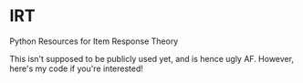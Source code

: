 # IRT
Python Resources for Item Response Theory

This isn't supposed to be publicly used yet, and is hence ugly AF. However, here's my code if you're interested!
